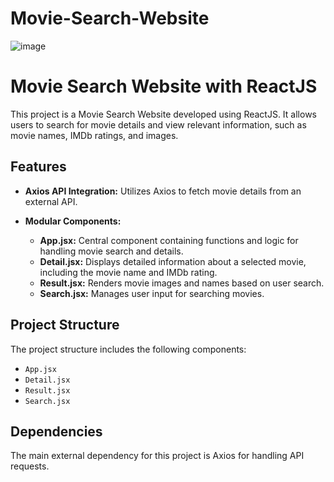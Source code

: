 # Movie-Search-Website

![image](https://github.com/jatin78380/Movie-Search-Website/assets/149093745/6b77d50a-49ba-4684-8560-bbe62b9b5ea0)


# Movie Search Website with ReactJS

This project is a Movie Search Website developed using ReactJS. It allows users to search for movie details and view relevant information, such as movie names, IMDb ratings, and images.

## Features

- **Axios API Integration:** Utilizes Axios to fetch movie details from an external API.

- **Modular Components:**
  - **App.jsx:** Central component containing functions and logic for handling movie search and details.
  - **Detail.jsx:** Displays detailed information about a selected movie, including the movie name and IMDb rating.
  - **Result.jsx:** Renders movie images and names based on user search.
  - **Search.jsx:** Manages user input for searching movies.

## Project Structure

The project structure includes the following components:

- `App.jsx`
- `Detail.jsx`
- `Result.jsx`
- `Search.jsx`

## Dependencies

The main external dependency for this project is Axios for handling API requests.
